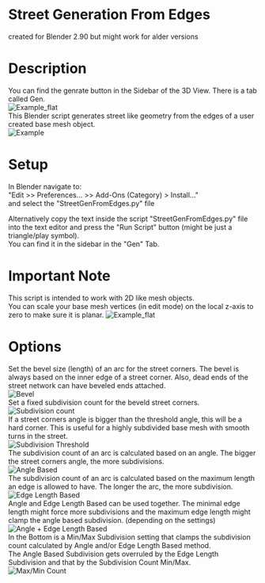 # Street Generation From Edges
created for Blender 2.90 but might work for alder versions  

# Description
You can find the genrate button in the Sidebar of the 3D View. There is a tab called Gen.  
![Example_flat](./images/Sidebar.png)  
This Blender script generates street like geometry from the edges of a user created base mesh object.  
![Example](./images/Example.png)  

# Setup
In Blender navigate to:  
"Edit >> Preferences... >> Add-Ons (Category) > Install..."  
and select the "StreetGenFromEdges.py" file  

Alternatively copy the text inside the script "StreetGenFromEdges.py" file into the text editor and press the "Run Script" button (might be just a triangle/play symbol).  
You can find it in the sidebar in the "Gen" Tab.  

# Important Note
This script is intended to work with 2D like mesh objects.  
You can scale your base mesh vertices (in edit mode) on the local z-axis to zero to make sure it is planar.
![Example_flat](./images/Example_flat.png)

# Options
Set the bevel size (length) of an arc for the street corners. The bevel is always based on the inner edge of a street corner. Also, dead ends of the street network can have beveled ends attached.  
![Bevel](./images/Interface_01.png)  
Set a fixed subdivision count for the beveld street corners.  
![Subdivision count](./images/Interface_02.png)  
If a street corners angle is bigger than the threshold angle, this will be a hard corner. This is useful for a highly subdivided base mesh with smooth turns in the street.  
![Subdivision Threshold](./images/Interface_03.png)  
The subdivision count of an arc is calculated based on an angle. The bigger the street corners angle, the more subdivisions.  
![Angle Based](./images/Interface_04.png)  
The subdivision count of an arc is calculated based on the maximum length an edge is allowed to have. The longer the arc, the more subdivision.  
![Edge Length Based](./images/Interface_05.png)  
Angle and Edge Length Based can be used together. The minimal edge length might force more subdivisions and the maximum edge length might clamp the angle based subdivision. (depending on the settings)  
![Angle + Edge Length Based](./images/Interface_06.png)  
In the Bottom is a Min/Max Subdivision setting that clamps the subdivision count calculated by Angle and/or Edge Length Based method.  
The Angle Based Subdivision gets overruled by the Edge Length Subdivision and that by the Subdivision Count Min/Max.  
![Max/Min Count](./images/Interface_07.png)  

